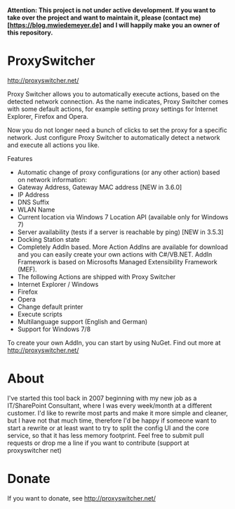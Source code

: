 **Attention: This project is not under active development. If you want to take over the project and want to maintain it, please (contact me)[https://blog.mwiedemeyer.de] and I will happily make you an owner of this repository.**

ProxySwitcher
=============

http://proxyswitcher.net/

Proxy Switcher allows you to automatically execute actions, based on the detected network connection. As the name indicates, Proxy Switcher comes with some default actions, for example setting proxy settings for Internet Explorer, Firefox and Opera.

Now you do not longer need a bunch of clicks to set the proxy for a specific network. Just configure Proxy Switcher to automatically detect a network and execute all actions you like.

Features

- Automatic change of proxy configurations (or any other action) based on network information:
 - Gateway Address, Gateway MAC address [NEW in 3.6.0]
 - IP Address
 - DNS Suffix
 - WLAN Name
 - Current location via Windows 7 Location API (available only for Windows 7)
 - Server availability (tests if a server is reachable by ping) [NEW in 3.5.3]
 - Docking Station state
- Completely AddIn based. More Action AddIns are available for download and you can easily create your own actions with C#/VB.NET. AddIn Framework is based on Microsofts Managed Extensibility Framework (MEF).
- The following Actions are shipped with Proxy Switcher
 - Internet Explorer / Windows
 - Firefox
 - Opera
 - Change default printer
 - Execute scripts
- Multilanguage support (English and German)
- Support for Windows 7/8

To create your own AddIn, you can start by using NuGet. Find out more at http://proxyswitcher.net/

About
======
I've started this tool back in 2007 beginning with my new job as a IT/SharePoint Consultant, where I was every week/month at a different customer.
I'd like to rewrite most parts and make it more simple and cleaner, but I have not that much time, therefore I'd be happy if someone want to start a rewrite or at least want to try to split the config UI and the core service, so that it has less memory footprint.
Feel free to submit pull requests or drop me a line if you want to contribute (support at proxyswitcher net)

Donate
======
If you want to donate, see http://proxyswitcher.net/ 
